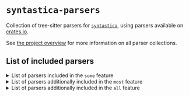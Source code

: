 # `syntastica-parsers`

Collection of tree-sitter parsers for
[`syntastica`](https://crates.io/crates/syntastica), using parsers available on
[crates.io](https://crates.io).

See
[the project overview](https://rubixdev.github.io/syntastica/syntastica/#parser-collections)
for more information on all parser collections.

<!-- Everything under here is autogenerated by running `cargo xtask codegen` -->
<!-- DO NOT EDIT! -->

## List of included parsers

<!-- dprint-ignore-start -->

<details>
<summary>List of parsers included in the <span class="stab portability"><code>some</code></span> feature</summary>

- [bash](https://docs.rs/tree-sitter-bash/0.23.3/)
- [c](https://docs.rs/tree-sitter-c/0.23.4/)
- [cpp](https://docs.rs/tree-sitter-cpp/0.23.4/)
- [css](https://docs.rs/tree-sitter-css/0.23.2/)
- [go](https://docs.rs/tree-sitter-go/0.23.4/)
- [html](https://docs.rs/tree-sitter-html/0.23.2/)
- [java](https://docs.rs/tree-sitter-java/0.23.5/)
- [javascript](https://docs.rs/tree-sitter-javascript/0.23.1/)
- [json](https://docs.rs/tree-sitter-json/0.24.8/)
- [kotlin](https://github.com/fwcd/tree-sitter-kotlin) (not supported by this collection)
- [lua](https://docs.rs/tree-sitter-lua/0.2.0/)
- [python](https://docs.rs/tree-sitter-python/0.23.6/)
- [rust](https://docs.rs/tree-sitter-rust/0.23.2/)
- [toml](https://github.com/Mathspy/tree-sitter-toml) (not supported by this collection)
- [tsx](https://docs.rs/tree-sitter-typescript/0.23.2/)
- [typescript](https://docs.rs/tree-sitter-typescript/0.23.2/)
- [yaml](https://docs.rs/tree-sitter-yaml/0.7.0/)

</details>

<details>
<summary>List of parsers additionally included in the <span class="stab portability"><code>most</code></span> feature</summary>

- [asm](https://docs.rs/tree-sitter-asm/0.24.0/)
- [c_sharp](https://docs.rs/tree-sitter-c-sharp/0.23.1/)
- [clojure](https://github.com/sogaiu/tree-sitter-clojure) (not supported by this collection)
- [cmake](https://docs.rs/tree-sitter-cmake/0.6.1/)
- [comment](https://github.com/stsewd/tree-sitter-comment) (not supported by this collection)
- [dart](https://github.com/UserNobody14/tree-sitter-dart) (not supported by this collection)
- [diff](https://docs.rs/tree-sitter-diff/0.1.0/)
- [elixir](https://docs.rs/tree-sitter-elixir/0.3.4/)
- [haskell](https://docs.rs/tree-sitter-haskell/0.23.1/)
- [jsdoc](https://docs.rs/tree-sitter-jsdoc/0.23.2/)
- [json5](https://github.com/Joakker/tree-sitter-json5) (not supported by this collection)
- [jsonc](https://gitlab.com/WhyNotHugo/tree-sitter-jsonc) (not supported by this collection)
- [luap](https://github.com/tree-sitter-grammars/tree-sitter-luap) (not supported by this collection)
- [make](https://docs.rs/tree-sitter-make/1.1.1/)
- [markdown](https://docs.rs/tree-sitter-md/0.3.2/)
- [markdown_inline](https://docs.rs/tree-sitter-md/0.3.2/)
- [nix](https://docs.rs/tree-sitter-nix/0.0.2/)
- [php](https://docs.rs/tree-sitter-php/0.23.11/)
- [php_only](https://docs.rs/tree-sitter-php/0.23.11/)
- [printf](https://docs.rs/tree-sitter-printf/0.5.0/)
- [regex](https://docs.rs/tree-sitter-regex/0.24.3/)
- [ruby](https://docs.rs/tree-sitter-ruby/0.23.1/)
- [scala](https://docs.rs/tree-sitter-scala/0.23.4/)
- [scss](https://github.com/serenadeai/tree-sitter-scss) (not supported by this collection)
- [sql](https://docs.rs/tree-sitter-sequel/0.3.8/)
- [swift](https://docs.rs/tree-sitter-swift/0.7.0/)
- [typst](https://github.com/uben0/tree-sitter-typst) (not supported by this collection)
- [zig](https://docs.rs/tree-sitter-zig/1.1.2/)

</details>

<details>
<summary>List of parsers additionally included in the <span class="stab portability"><code>all</code></span> feature</summary>

- [bibtex](https://github.com/latex-lsp/tree-sitter-bibtex) (not supported by this collection)
- [dockerfile](https://github.com/camdencheek/tree-sitter-dockerfile) (not supported by this collection)
- [ebnf](https://github.com/RubixDev/ebnf) (not supported by this collection)
- [ejs](https://docs.rs/tree-sitter-embedded-template/0.23.2/)
- [erb](https://docs.rs/tree-sitter-embedded-template/0.23.2/)
- [fish](https://github.com/ram02z/tree-sitter-fish) (not supported by this collection)
- [gleam](https://docs.rs/tree-sitter-gleam/1.0.0/)
- [hexdump](https://github.com/rush-rs/tree-sitter-hexdump) (not supported by this collection)
- [julia](https://docs.rs/tree-sitter-julia/0.23.1/)
- [lalrpop](https://github.com/traxys/tree-sitter-lalrpop) (not supported by this collection)
- [latex](https://github.com/latex-lsp/tree-sitter-latex) (not supported by this collection)
- [llvm](https://github.com/benwilliamgraham/tree-sitter-llvm) (not supported by this collection)
- [ocaml](https://docs.rs/tree-sitter-ocaml/0.24.0/)
- [ocaml_interface](https://docs.rs/tree-sitter-ocaml/0.24.0/)
- [ql](https://docs.rs/tree-sitter-ql/0.23.1/)
- [rush](https://docs.rs/tree-sitter-rush/0.2.0/)
- [ursa](https://github.com/ursalang/tree-sitter-ursa) (not supported by this collection)
- [verilog](https://github.com/gmlarumbe/tree-sitter-systemverilog) (not supported by this collection)
- [wat](https://github.com/wasm-lsp/tree-sitter-wasm) (not supported by this collection)

</details>

<!-- dprint-ignore-end -->
